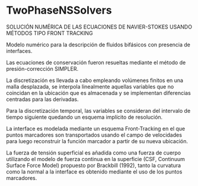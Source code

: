 # TwoPhaseNSSolvers
SOLUCIÓN NUMÉRICA DE LAS ECUACIONES DE NAVIER-STOKES USANDO MÉTODOS TIPO FRONT TRACKING

Modelo numérico para la descripción de fluidos bifásicos con presencia de interfaces. 

Las ecuaciones de conservación fueron resueltas mediante el método de presión-corrección SIMPLER.

La discretización es llevada a cabo empleando volúmenes finitos en una malla desplazada, se interpola linealmente aquellas variables que no coincidan en la ubicación que es almacenada y se implementan diferencias centradas para las derivadas. 

Para la discretización temporal, las variables se consideran del intervalo de tiempo siguiente quedando un esquema implícito de resolución. 

La interface es modelada mediante un esquema Front-Tracking en el que puntos marcadores son transportados usando el campo de velocidades para luego reconstruir la función marcador a partir de su nueva ubicación. 

La fuerza de tensión superficial es añadida como una fuerza de cuerpo utilizando el modelo de fuerza continua en la superficie (CSF, Continuum Surface Force Model) propuesto por Brackbill (1992), tanto la curvatura como la normal a la interface es obtenido mediante el uso de los puntos marcadores.

